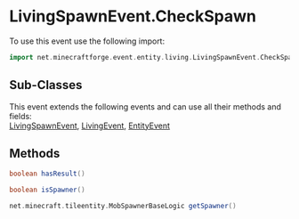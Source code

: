 # LivingSpawnEvent.CheckSpawn

To use this event use the following import:
```groovy
import net.minecraftforge.event.entity.living.LivingSpawnEvent.CheckSpawn
```

## Sub-Classes
This event extends the following events and can use all their methods and fields: <br>
[LivingSpawnEvent](living_spawn_event.md), [LivingEvent](../living_event/living_event.md), [EntityEvent](../entity_event/entity_event.md)

## Methods
```groovy
boolean hasResult()
```

```groovy
boolean isSpawner()
```

```groovy
net.minecraft.tileentity.MobSpawnerBaseLogic getSpawner()
```
